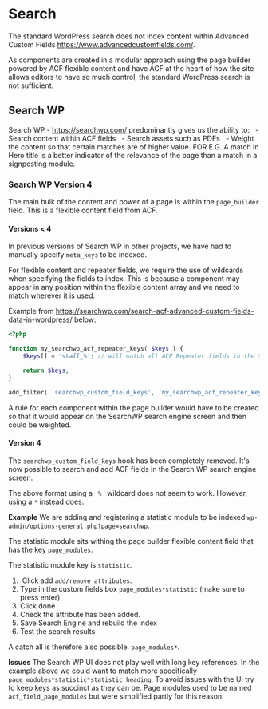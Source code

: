# Search

The standard WordPress search does not index content within Advanced Custom Fields https://www.advancedcustomfields.com/.

As components are created in a modular approach using the page builder powered by ACF flexible content and have ACF at the heart of how the site allows editors to have so much control, the standard WordPress search is not sufficient.

## Search WP
Search WP - https://searchwp.com/ predominantly gives us the ability to:
  - Search content within ACF fields
  - Search assets such as PDFs
  - Weight the content so that certain matches are of higher value. FOR E.G. A match in Hero title is a better indicator of the relevance of the page than a match in a signposting module.

### Search WP Version 4
The main bulk of the content and power of a page is within the `page_builder` field. This is a flexible content field from ACF.

#### Versions < 4
In previous versions of Search WP in other projects, we have had to manually specify `meta_keys` to be indexed.

For flexible content and repeater fields, we require the use of wildcards when specifying the fields to index. This is because a component may appear in any position within the flexible content array and we need to match wherever it is used.

Example from https://searchwp.com/search-acf-advanced-custom-fields-data-in-wordpress/ below:

```php
<?php

function my_searchwp_acf_repeater_keys( $keys ) {
	$keys[] = 'staff_%'; // will match all ACF Repeater fields in the Staff repeater

	return $keys;
}

add_filter( 'searchwp_custom_field_keys', 'my_searchwp_acf_repeater_keys' );
```

A rule for each component within the page builder would have to be created so that it would appear on the SearchWP search engine screen and then could be weighted.

#### Version 4
The `searchwp_custom_field_keys` hook has been completely removed. It's now possible to search and add ACF fields in the Search WP search engine screen.


The above format using a `_%_` wildcard does not seem to work. However, using a `*` instead does.

**Example**
We are adding and registering a statistic module to be indexed `wp-admin/options-general.php?page=searchwp`.

The statistic module sits withing the page builder flexible content field that has the key `page_modules`.

The statistic module key is `statistic`. 

1)  Click add `add/remove attributes`.
2) Type in the custom fields box `page_modules*statistic`
(make sure to press enter)
3) Click done
4) Check the attribute has been added. 
5) Save Search Engine and rebuild the index
6) Test the search results

A catch all is therefore also possible. `page_modules*`.


**Issues**
The Search WP UI does not play well with long key references. In the example above we could want to match more specifically `page_modules*statistic*statistic_heading`. To avoid issues with the UI try to keep keys as succinct as they can be. Page modules used to be named `acf_field_page_modules` but were simplified partly for this reason.
